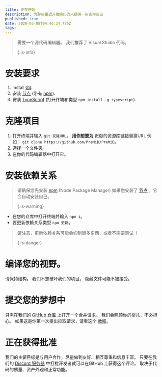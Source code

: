 ```yaml
---
title: 正在开始
description: 为那些最近开始编码的人提供一些咨询意见
published: true
date: 2020-02-08T04:46:24.725Z
tags:
---
```


> 需要一个源代码编辑器。 我们推荐了 Visual Studio 代码。 
> 
> {.is-info}

# 安装要求
1. Install [Git](https://git-scm.com/).
2. 安装 [节点](https://nodejs.org/en/) (带有 [npm](https://www.npmjs.com/)).
3. 安装 [TypeScript](https://www.typescriptlang.org/index.html#download-links) (打开终端和类型 `npm install -g typescript`).

# 克隆项目
1. 打开终端并输入 `git 克隆URL`。 **用你想要为** 贡献的资源库链接替换URL 例如： `git clone https://github.com/PreMiD/PreMiD`。
2. 选择一个文件夹。
3. 在你的代码编辑器中打开它。

# 安装依赖关系
> 请确保您先安装 [npm](https://www.npmjs.com/) (Node Package Manager) 如果您安装了 [节点](https://nodejs.org/en/) ，它会自动安装自己。 
> 
> {.is-warning}

- 在您的仓库中打开终端并输入 `npm i`。
- 要更新依赖关系类型 `npm 更新`。

> 请注意，更新依赖关系可能会抑制很多东西，或者不需要测试 ！ 
> 
> {.is-danger}

# 编译您的视野。
请保持结构。 我们不想破坏我们的项目。 隐藏文件可能不被接受。

# 提交您的梦想中
只需在我们的 [GitHub 仓库](https://github.com/PreMiD/) 上打开一个合并请求。 我们会照顾你的婴儿，不必担心。 如果这是你第一次提出拉取请求，请看这个 [教程](https://help.github.com/en/articles/creating-a-pull-request)。

# 正在获得批准
我们的主要目标是与用户合作，尽量做到友好、相互尊重和信息丰富。 只要在我们的 [Discord 服务器](https://discord.gg/PreMiD) 中打扰开发者就可以在GitHub 上获得这个评论。 取决于代码的质量、资产外观和正常功能。